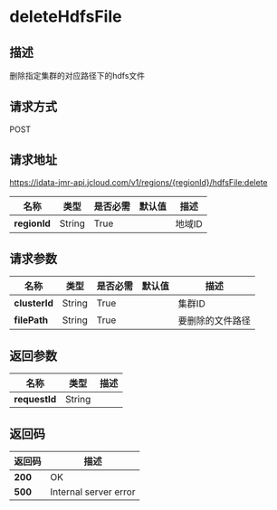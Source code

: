# deleteHdfsFile


## 描述
删除指定集群的对应路径下的hdfs文件

## 请求方式
POST

## 请求地址
https://idata-jmr-api.jcloud.com/v1/regions/{regionId}/hdfsFile:delete

|名称|类型|是否必需|默认值|描述|
|---|---|---|---|---|
|**regionId**|String|True| |地域ID|

## 请求参数
|名称|类型|是否必需|默认值|描述|
|---|---|---|---|---|
|**clusterId**|String|True| |集群ID|
|**filePath**|String|True| |要删除的文件路径|


## 返回参数
|名称|类型|描述|
|---|---|---|
|**requestId**|String| |



## 返回码
|返回码|描述|
|---|---|
|**200**|OK|
|**500**|Internal server error|
